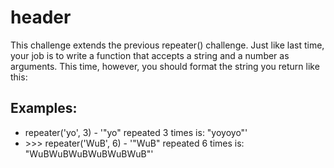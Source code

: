 <h1>header</h1>

<p>This challenge extends the previous repeater() challenge. Just like last time, your job is to write a function that accepts a string and a number as arguments. This time, however, you should format the string you return like this:</p>
<h2>Examples:</h2>

<ul>
<li>repeater('yo', 3)  -  '"yo" repeated 3 times is: "yoyoyo"'</li>
<li>>>> repeater('WuB', 6)  -  '"WuB" repeated 6 times is: "WuBWuBWuBWuBWuBWuB"'</li>
</ul>

